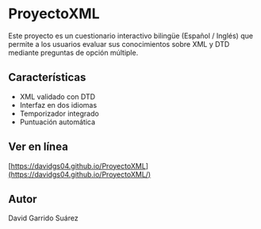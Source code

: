 # ProyectoXML

Este proyecto es un cuestionario interactivo bilingüe (Español / Inglés) que permite a los usuarios evaluar sus conocimientos sobre XML y DTD mediante preguntas de opción múltiple.

## Características

- XML validado con DTD
- Interfaz en dos idiomas
- Temporizador integrado
- Puntuación automática

## Ver en línea

[https://davidgs04.github.io/ProyectoXML](https://davidgs04.github.io/ProyectoXML/)

## Autor

David Garrido Suárez
